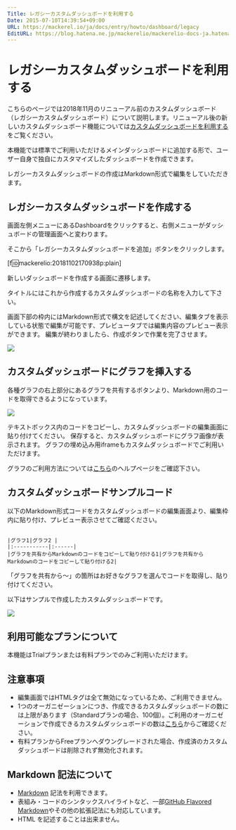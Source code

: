 ```yaml
---
Title: レガシーカスタムダッシュボードを利用する
Date: 2015-07-10T14:39:54+09:00
URL: https://mackerel.io/ja/docs/entry/howto/dashboard/legacy
EditURL: https://blog.hatena.ne.jp/mackerelio/mackerelio-docs-ja.hatenablog.mackerel.io/atom/entry/8454420450100796831
---
```


# レガシーカスタムダッシュボードを利用する

こちらのページでは2018年11月のリニューアル前のカスタムダッシュボード（レガシーカスタムダッシュボード）について説明します。リニューアル後の新しいカスタムダッシュボード機能については[カスタムダッシュボードを利用する](https://mackerel.io/ja/docs/entry/howto/dashboard)をご覧ください。

本機能では標準でご利用いただけるメインダッシュボードに追加する形で、ユーザー自身で独自にカスタマイズしたダッシュボードを作成できます。

レガシーカスタムダッシュボードの作成はMarkdown形式で編集をしていただきます。


## レガシーカスタムダッシュボードを作成する 
画面左側メニューにあるDashboardをクリックすると、右側メニューがダッシュボードの管理画面へと変わります。

そこから「レガシーカスタムダッシュボードを追加」ボタンをクリックします。

[f:id:mackerelio:20181102170938p:plain]

新しいダッシュボードを作成する画面に遷移します。

タイトルにはこれから作成するカスタムダッシュボードの名称を入力して下さい。

画面下部の枠内にはMarkdown形式で構文を記述してください、編集タブを表示している状態で編集が可能です、プレビュータブでは編集内容のプレビュー表示ができます。
編集が終わりましたら、作成ボタンで作業を完了させます。

![](https://cdn-ak.f.st-hatena.com/images/fotolife/m/mackerelio/20151208/20151208123257.png)

## カスタムダッシュボードにグラフを挿入する
各種グラフの右上部分にあるグラフを共有するボタンより、Markdown用のコードを取得できるようになっています。

![](https://cdn-ak.f.st-hatena.com/images/fotolife/m/mackerelio/20180523/20180523151856.png)

テキストボックス内のコードをコピーし、カスタムダッシュボードの編集画面に貼り付けてください。
保存すると、カスタムダッシュボードにグラフ画像が表示されます。
グラフの埋め込み用iframeもカスタムダッシュボードでご利用いただけます。

グラフのご利用方法については[こちら](https://mackerel.io/ja/docs/entry/howto/view-graphs)のヘルプページをご確認下さい。


##  カスタムダッシュボードサンプルコード
以下のMarkdown形式コードをカスタムダッシュボードの編集画面より、編集枠内に貼り付け、プレビュー表示させてご確認ください。


```

|グラフ1|グラフ2 |
|:-----------|:------|
|グラフを共有からMarkdownのコードをコピーして貼り付ける1|グラフを共有からMarkdownのコードをコピーして貼り付ける2|

```

「グラフを共有から〜」の箇所はお好きなグラフを選んでコードを取得し、貼り付けてください。

以下はサンプルで作成したカスタムダッシュボードです。

![](https://cdn-ak.f.st-hatena.com/images/fotolife/m/mackerelio/20180523/20180523134124.png)

## 利用可能なプランについて
本機能はTrialプランまたは有料プランでのみご利用いただけます。


## 注意事項
- 編集画面ではHTMLタグは全て無効になっているため、ご利用できません。
- 1つのオーガニゼーションにつき、作成できるカスタムダッシュボードの数には上限があります（Standardプランの場合、100個）。ご利用のオーガニゼーションで作成できるカスタムダッシュボードの数は[こちら](https://mackerel.io/my?tab=plan)からご確認ください。
- 有料プランからFreeプランへダウングレードされた場合、作成済のカスタムダッシュボードは削除されず無効化されます。

## Markdown 記法について

- [Markdown](http://daringfireball.net/projects/markdown/) 記法を利用できます。
- 表組み・コードのシンタックスハイライトなど、一部[GitHub Flavored Markdown](https://help.github.com/categories/writing-on-github/)やその他の拡張記法にも対応しています。
- HTML を記述することは出来ません。
